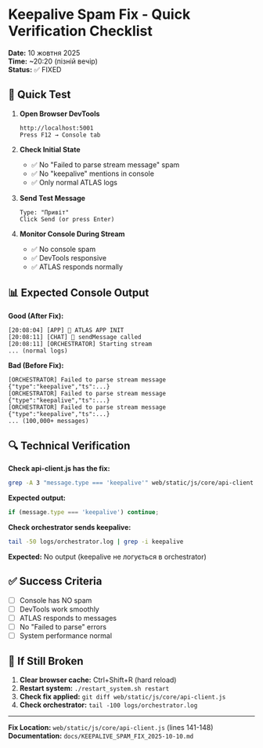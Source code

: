 # Keepalive Spam Fix - Quick Verification Checklist

**Date:** 10 жовтня 2025  
**Time:** ~20:20 (пізній вечір)  
**Status:** ✅ FIXED

## 🧪 Quick Test

1. **Open Browser DevTools**
   ```
   http://localhost:5001
   Press F12 → Console tab
   ```

2. **Check Initial State**
   - ✅ No "Failed to parse stream message" spam
   - ✅ No "keepalive" mentions in console
   - ✅ Only normal ATLAS logs

3. **Send Test Message**
   ```
   Type: "Привіт"
   Click Send (or press Enter)
   ```

4. **Monitor Console During Stream**
   - ✅ No console spam
   - ✅ DevTools responsive
   - ✅ ATLAS responds normally

## 📊 Expected Console Output

**Good (After Fix):**
```
[20:08:04] [APP] 🚀 ATLAS APP INIT
[20:08:11] [CHAT] 💬 sendMessage called
[20:08:11] [ORCHESTRATOR] Starting stream
... (normal logs)
```

**Bad (Before Fix):**
```
[ORCHESTRATOR] Failed to parse stream message {"type":"keepalive","ts":...}
[ORCHESTRATOR] Failed to parse stream message {"type":"keepalive","ts":...}
[ORCHESTRATOR] Failed to parse stream message {"type":"keepalive","ts":...}
... (100,000+ messages)
```

## 🔍 Technical Verification

**Check api-client.js has the fix:**
```bash
grep -A 3 "message.type === 'keepalive'" web/static/js/core/api-client.js
```

**Expected output:**
```javascript
if (message.type === 'keepalive') continue;
```

**Check orchestrator sends keepalive:**
```bash
tail -50 logs/orchestrator.log | grep -i keepalive
```

**Expected:** No output (keepalive не логується в orchestrator)

## ✅ Success Criteria

- [ ] Console has NO spam
- [ ] DevTools work smoothly
- [ ] ATLAS responds to messages
- [ ] No "Failed to parse" errors
- [ ] System performance normal

## 🐛 If Still Broken

1. **Clear browser cache:** Ctrl+Shift+R (hard reload)
2. **Restart system:** `./restart_system.sh restart`
3. **Check fix applied:** `git diff web/static/js/core/api-client.js`
4. **Check orchestrator:** `tail -100 logs/orchestrator.log`

---

**Fix Location:** `web/static/js/core/api-client.js` (lines 141-148)  
**Documentation:** `docs/KEEPALIVE_SPAM_FIX_2025-10-10.md`
